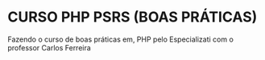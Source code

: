 # CURSO PHP PSRS (BOAS PRÁTICAS)
 Fazendo o curso de  boas práticas  em, PHP pelo Especializati com o professor Carlos Ferreira
